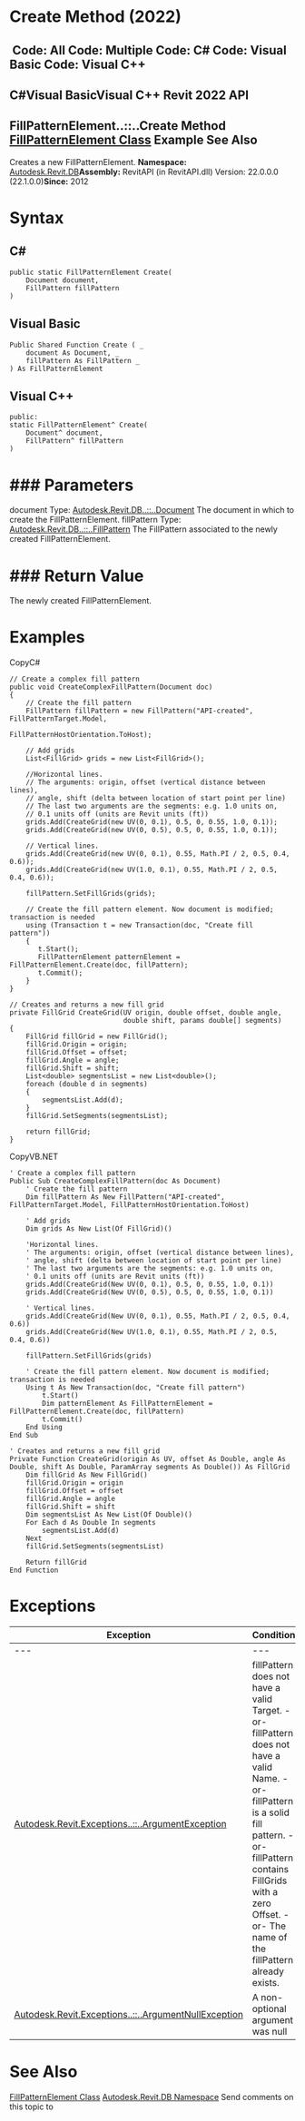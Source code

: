 # Create Method (2022)

﻿
 Code: All Code: Multiple Code: C# Code: Visual Basic Code: Visual C++   
---  
C#Visual BasicVisual C++
Revit 2022 API  
---  
FillPatternElement..::..Create Method   
[FillPatternElement Class](64ecefd0-f5c4-5cd9-53bd-10a64739257e.md "FillPatternElement Class") Example See Also  
---  
Creates a new FillPatternElement. 
**Namespace:** [Autodesk.Revit.DB](87546ba7-461b-c646-cbb1-2cb8f5bff8b2.md "Autodesk.Revit.DB Namespace")**Assembly:** RevitAPI (in RevitAPI.dll) Version: 22.0.0.0 (22.1.0.0)**Since:** 2012 
# Syntax
C#  
---  
```text
public static FillPatternElement Create(
	Document document,
	FillPattern fillPattern
)
```
  
Visual Basic  
---  
```text
Public Shared Function Create ( _
	document As Document, _
	fillPattern As FillPattern _
) As FillPatternElement
```
  
Visual C++  
---  
```text
public:
static FillPatternElement^ Create(
	Document^ document, 
	FillPattern^ fillPattern
)
```
  
# ### Parameters
document
    Type: [Autodesk.Revit.DB..::..Document](db03274b-a107-aa32-9034-f3e0df4bb1ec.md "Document Class") The document in which to create the FillPatternElement. 
fillPattern
    Type: [Autodesk.Revit.DB..::..FillPattern](cc546ee9-ba80-c13d-4b74-8c0e2517bc28.md "FillPattern Class") The FillPattern associated to the newly created FillPatternElement. 
# ### Return Value
The newly created FillPatternElement. 
# Examples
CopyC#
```text
// Create a complex fill pattern
public void CreateComplexFillPattern(Document doc)
{
    // Create the fill pattern
    FillPattern fillPattern = new FillPattern("API-created", FillPatternTarget.Model,
                                              FillPatternHostOrientation.ToHost);

    // Add grids
    List<FillGrid> grids = new List<FillGrid>();

    //Horizontal lines.  
    // The arguments: origin, offset (vertical distance between lines), 
    // angle, shift (delta between location of start point per line)
    // The last two arguments are the segments: e.g. 1.0 units on, 
    // 0.1 units off (units are Revit units (ft))
    grids.Add(CreateGrid(new UV(0, 0.1), 0.5, 0, 0.55, 1.0, 0.1));
    grids.Add(CreateGrid(new UV(0, 0.5), 0.5, 0, 0.55, 1.0, 0.1));

    // Vertical lines.  
    grids.Add(CreateGrid(new UV(0, 0.1), 0.55, Math.PI / 2, 0.5, 0.4, 0.6));
    grids.Add(CreateGrid(new UV(1.0, 0.1), 0.55, Math.PI / 2, 0.5, 0.4, 0.6));

    fillPattern.SetFillGrids(grids);

    // Create the fill pattern element. Now document is modified; transaction is needed
    using (Transaction t = new Transaction(doc, "Create fill pattern"))
    {
       t.Start();
       FillPatternElement patternElement = FillPatternElement.Create(doc, fillPattern);
       t.Commit();
    }
}

// Creates and returns a new fill grid
private FillGrid CreateGrid(UV origin, double offset, double angle,
                            double shift, params double[] segments)
{
    FillGrid fillGrid = new FillGrid();
    fillGrid.Origin = origin;
    fillGrid.Offset = offset;
    fillGrid.Angle = angle;
    fillGrid.Shift = shift;
    List<double> segmentsList = new List<double>();
    foreach (double d in segments)
    {
        segmentsList.Add(d);
    }
    fillGrid.SetSegments(segmentsList);

    return fillGrid;
}
```

CopyVB.NET
```text
' Create a complex fill pattern
Public Sub CreateComplexFillPattern(doc As Document)
    ' Create the fill pattern
    Dim fillPattern As New FillPattern("API-created", FillPatternTarget.Model, FillPatternHostOrientation.ToHost)

    ' Add grids
    Dim grids As New List(Of FillGrid)()

    'Horizontal lines.  
    ' The arguments: origin, offset (vertical distance between lines), 
    ' angle, shift (delta between location of start point per line)
    ' The last two arguments are the segments: e.g. 1.0 units on, 
    ' 0.1 units off (units are Revit units (ft))
    grids.Add(CreateGrid(New UV(0, 0.1), 0.5, 0, 0.55, 1.0, 0.1))
    grids.Add(CreateGrid(New UV(0, 0.5), 0.5, 0, 0.55, 1.0, 0.1))

    ' Vertical lines.  
    grids.Add(CreateGrid(New UV(0, 0.1), 0.55, Math.PI / 2, 0.5, 0.4, 0.6))
    grids.Add(CreateGrid(New UV(1.0, 0.1), 0.55, Math.PI / 2, 0.5, 0.4, 0.6))

    fillPattern.SetFillGrids(grids)

    ' Create the fill pattern element. Now document is modified; transaction is needed
    Using t As New Transaction(doc, "Create fill pattern")
        t.Start()
        Dim patternElement As FillPatternElement = FillPatternElement.Create(doc, fillPattern)
        t.Commit()
    End Using
End Sub

' Creates and returns a new fill grid
Private Function CreateGrid(origin As UV, offset As Double, angle As Double, shift As Double, ParamArray segments As Double()) As FillGrid
    Dim fillGrid As New FillGrid()
    fillGrid.Origin = origin
    fillGrid.Offset = offset
    fillGrid.Angle = angle
    fillGrid.Shift = shift
    Dim segmentsList As New List(Of Double)()
    For Each d As Double In segments
        segmentsList.Add(d)
    Next
    fillGrid.SetSegments(segmentsList)

    Return fillGrid
End Function
```

# Exceptions
| Exception | Condition |
| --- | --- |
| --- | --- |
| [Autodesk.Revit.Exceptions..::..ArgumentException](2e6e4206-97a8-dd4b-df5d-4269f4bb6088.md "ArgumentException Class") | fillPattern does not have a valid Target. -or- fillPattern does not have a valid Name. -or- fillPattern is a solid fill pattern. -or- fillPattern contains FillGrids with a zero Offset. -or- The name of the fillPattern already exists. |
| [Autodesk.Revit.Exceptions..::..ArgumentNullException](631e1424-60f4-929b-4e52-dda9dcd26316.md "ArgumentNullException Class") | A non-optional argument was null |

# See Also
[FillPatternElement Class](64ecefd0-f5c4-5cd9-53bd-10a64739257e.md "FillPatternElement Class")
[Autodesk.Revit.DB Namespace](87546ba7-461b-c646-cbb1-2cb8f5bff8b2.md "Autodesk.Revit.DB Namespace")
Send comments on this topic to 